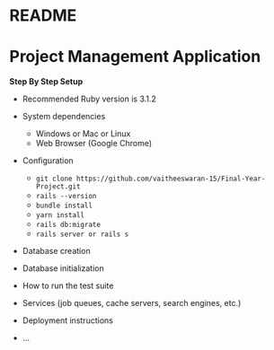 # README

# Project Management Application

**Step By Step Setup**

- Recommended Ruby version is 3.1.2

* System dependencies
  * Windows or Mac or Linux
  * Web Browser (Google Chrome)

* Configuration
  * ``git clone https://github.com/vaitheeswaran-15/Final-Year-Project.git``
  * ``rails --version``
  * ``bundle install``
  * ``yarn install``
  * ``rails db:migrate``
  * ``rails server or rails s``
* Database creation

* Database initialization

* How to run the test suite

* Services (job queues, cache servers, search engines, etc.)

* Deployment instructions

* ...
